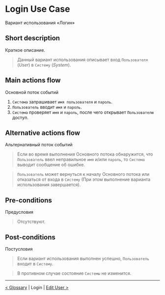 # Login Use Case
Вариант использования «Логин»

## Short description 
Краткое описание.
> Данный вариант использования описывает вход `Пользователя` (*User*) в `Систему` (*System*).

## Main actions flow
Основной поток событий
1. `Система` запрашивает `имя пользователя` и `пароль`.
2. `Пользователь` вводит `имя` и `пароль`.
3. `Система` проверяет `имя` и `пароль`, после чего открывает `Пользователю` доступ.

## Alternative actions flow
Альтернативный поток событий

> Если во время выполнения Основного потока обнаружится, что `Пользователь` ввел неправильное `имя` и/или `пароль`, то `Система` выводит сообщение об ошибке. 

> `Пользователь` может вернуться к началу Основного потока или отказаться от входа в `Систему` (При этом выполнение варианта использования завершается).

## Pre-conditions
Предусловия
> Отсутствуют.

## Post-conditions
Постусловия
> Если вариант использования выполнен успешно, `Пользователь` входит в `Систему`. 

> В противном случае состояние `Системы` не изменится.

*** 

[< Glossary](https://github.com/Drapegnik/bsu/blob/master/technology/lab2/docs/readme.md) | Login | [Edit User >](https://github.com/Drapegnik/bsu/blob/master/technology/lab2/docs/edit-user.md)